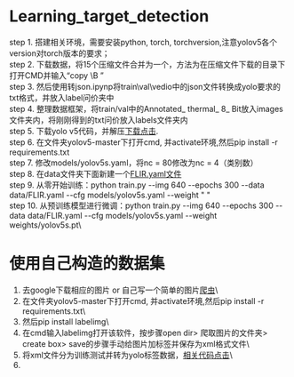 # Learning_target_detection
step 1. 搭建相关环境，需要安装python, torch, torchversion,注意yolov5各个version对torch版本的要求；\
step 2. 下载数据，将15个压缩文件合并为一个，方法为在压缩文件下载的目录下打开CMD并输入“copy \B ” \
step 3. 然后使用转json.ipynp将train\val\vedio中的json文件转换成yolo要求的txt格式，并放入label问价夹中\
step 4. 整理数据框架，将train/val中的Annotated_ thermal_ 8_ Bit放入images文件夹内，将刚刚得到的txt问价放入labels文件夹内\
step 5. 下载yolo v5代码，并解压[下载点击](https://github.com/ultralytics/yolov5).\
step 6. 在文件夹yolov5-master下打开cmd, 并activate环境,然后pip install -r requirements.txt\
step 7. 修改models/yolov5s.yaml，将nc = 80修改为nc = 4（类别数）\
step 8. 在data文件夹下面新建一个[FLIR.yaml文件](https://github.com/chenbinluo/Learning_target_detection)\
step 9. 从零开始训练：python train.py --img 640 --epochs 300 --data data/FLIR.yaml --cfg models/yolov5s.yaml --weight " "\
step 10. 从预训练模型进行微调：python train.py --img 640 --epochs 300 --data data/FLIR.yaml --cfg models/yolov5s.yaml --weight weights/yolov5s.pt\

# 使用自己构造的数据集
1. 去google下载相应的图片 or 自己写一个简单的图片[爬虫](https://github.com/chenbinluo/Learning_target_detection)\
2. 在文件夹yolov5-master下打开cmd, 并activate环境,然后pip install -r requirements.txt\
3. 然后pip install labelimg\
4. 在cmd输入labelimg打开该软件，按步骤open dir> 爬取图片的文件夹> create box> save的步骤手动给图片加标签并保存为xml格式文件\
5. 将xml文件分为训练测试并转为yolo标签数据，[相关代码点击](https://github.com/chenbinluo/Learning_target_detection)\
6. 
